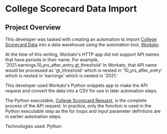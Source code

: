 # College Scorecard Data Import

## Project Overview
This developer was tasked with creating an automation to import [College Scorecard Data](https://collegescorecard.ed.gov/data/) into a data warehouse using the automation tool, [Workato](https://www.workato.com/).

At the time of this writing, Workato's HTTP app did not support API names that have periods in their name. For example, '2021.earnings.10_yrs_after_entry.gt_threshold' In Workato, that API name would be processed as 'gt_threshold' which is nested in '10_yrs_after_entry' which is nested in 'earnings' which is nested in '2021.'

This developer used Workato's Python snippets app to make the API request and convert the data into a CSV for use in later automation steps.

The Python executable, [College Scorecard Request](college_scorecard_request.py), is the complete process of the API request. In practice, only the function is used in the Python executable step as the for loops and input parameter defintions are in earlier automation steps.

Technologies used: Python